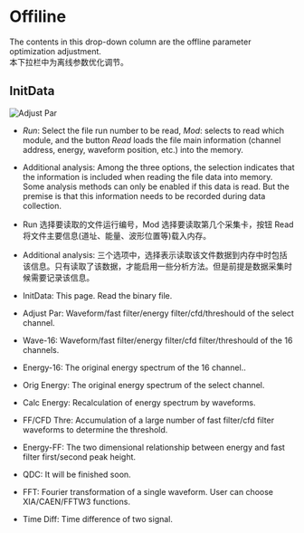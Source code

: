 <!-- DropDown4.md --- 
;; 
;; Description: 
;; Author: Hongyi Wu(吴鸿毅)
;; Email: wuhongyi@qq.com 
;; Created: 日 10月  7 08:50:48 2018 (+0800)
;; Last-Updated: 六 10月 20 19:18:09 2018 (+0800)
;;           By: Hongyi Wu(吴鸿毅)
;;     Update #: 2
;; URL: http://wuhongyi.cn -->

# Offiline

The contents in this drop-down column are the offline parameter optimization adjustment.  
本下拉栏中为离线参数优化调节。

## InitData

![Adjust Par](/img/AdjustPar.png)

- *Run*: Select the file run number to be read, *Mod*: selects to read which module, and the button *Read* loads the file main information (channel address, energy, waveform position, etc.) into the memory.
- Additional analysis: Among the three options, the selection indicates that the information is included when reading the file data into memory. Some analysis methods can only be enabled if this data is read. But the premise is that this information needs to be recorded during data collection.

- Run 选择要读取的文件运行编号，Mod 选择要读取第几个采集卡，按钮 Read 将文件主要信息(道址、能量、波形位置等)载入内存。
- Additional analysis: 三个选项中，选择表示读取该文件数据到内存中时包括该信息。只有读取了该数据，才能启用一些分析方法。但是前提是数据采集时候需要记录该信息。


- InitData: This page. Read the binary file.
- Adjust Par:  Waveform/fast filter/energy filter/cfd/threshould of the select channel.
- Wave-16:  Waveform/fast filter/energy filter/cfd filter/threshould of the 16 channels.
- Energy-16:  The original energy spectrum of the 16 channel..
- Orig Energy:  The original energy spectrum of the select channel.
- Calc Energy:  Recalculation of energy spectrum by waveforms.
- FF/CFD Thre:   Accumulation of a large number of fast filter/cfd filter waveforms to determine the threshold.
- Energy-FF:  The two dimensional relationship between energy and fast filter first/second peak height.
- QDC:  It will be finished soon.
- FFT:  Fourier transformation of a single waveform. User can choose XIA/CAEN/FFTW3 functions.
- Time Diff:  Time difference of two signal.

<!-- DropDown4.md ends here -->

